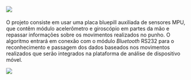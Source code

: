 ![](https://i.imgur.com/EOdQe06.png)
=============
O projeto consiste em usar uma placa bluepill auxiliada de sensores MPU, que contêm módulo acelerômetro e giroscópio em partes da mão e repassar informações sobre os movimentos realizados no punho. O algoritmo entrará em conexão com o módulo *Bluetooth* RS232 para o reconhecimento e passagem dos dados baseados nos movimentos realizados que serão integrados na plataforma de análise de dispositivo móvel. 
  
![](https://i.imgur.com/Bzgktxp.png)
